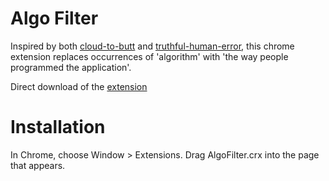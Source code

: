 Algo Filter
=============

Inspired by both [cloud-to-butt](https://github.com/panicsteve/cloud-to-butt "Cloud To Butt") and [truthful-human-error](https://github.com/jonlives/truthful-human-error "Truthful Human Error"), this chrome extension replaces occurrences of 'algorithm' with 'the way people programmed the application'.

Direct download of the [extension](https://github.com/jallspaw/AlgoFilter/blob/master/AlgoFilter.crx?raw=true)

Installation
============

In Chrome, choose Window > Extensions. Drag AlgoFilter.crx into the page that appears.
